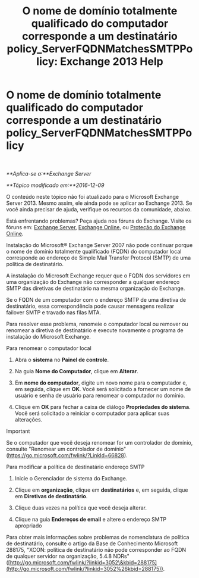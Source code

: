 ﻿---
title: 'O nome de domínio totalmente qualificado do computador corresponde a um destinatário policy_ServerFQDNMatchesSMTPPolicy: Exchange 2013 Help'
TOCTitle: O nome de domínio totalmente qualificado do computador corresponde a um destinatário policy_ServerFQDNMatchesSMTPPolicy
ms:assetid: f3ea61f8-1788-4cbf-814e-f7c088c1ac47
ms:mtpsurl: https://technet.microsoft.com/pt-br/library/ms.exch.setupreadiness.serverfqdnmatchessmtppolicy(v=EXCHG.150)
ms:contentKeyID: 50486993
ms.date: 05/22/2018
mtps_version: v=EXCHG.150
ms.translationtype: MT
---

# O nome de domínio totalmente qualificado do computador corresponde a um destinatário policy\_ServerFQDNMatchesSMTPPolicy

 

_**Aplica-se a:**Exchange Server_

_**Tópico modificado em:**2016-12-09_

O conteúdo neste tópico não foi atualizado para o Microsoft Exchange Server 2013. Mesmo assim, ele ainda pode se aplicar ao Exchange 2013. Se você ainda precisar de ajuda, verifique os recursos da comunidade, abaixo.

Está enfrentando problemas? Peça ajuda nos fóruns do Exchange. Visite os fóruns em: [Exchange Server](https://go.microsoft.com/fwlink/p/?linkid=60612), [Exchange Online](https://go.microsoft.com/fwlink/p/?linkid=267542), ou [Proteção do Exchange Online](https://go.microsoft.com/fwlink/p/?linkid=285351).

Instalação do Microsoft® Exchange Server 2007 não pode continuar porque o nome de domínio totalmente qualificado (FQDN) do computador local corresponde ao endereço de Simple Mail Transfer Protocol (SMTP) de uma política de destinatário.

A instalação do Microsoft Exchange requer que o FQDN dos servidores em uma organização do Exchange não corresponder a qualquer endereço SMTP das diretivas de destinatário na mesma organização do Exchange.

Se o FQDN de um computador com o endereço SMTP de uma diretiva de destinatário, essa correspondência pode causar mensagens realizar failover SMTP e travado nas filas MTA.

Para resolver esse problema, renomeie o computador local ou remover ou renomear a diretiva de destinatário e execute novamente o programa de instalação do Microsoft Exchange.

Para renomear o computador local

1.  Abra o **sistema** no **Painel de controle**.

2.  Na guia **Nome do Computador**, clique em **Alterar**.

3.  Em **nome do computador**, digite um novo nome para o computador e, em seguida, clique em **OK**. Você será solicitado a fornecer um nome de usuário e senha de usuário para renomear o computador no domínio.

4.  Clique em **OK** para fechar a caixa de diálogo **Propriedades do sistema**. Você será solicitado a reiniciar o computador para aplicar suas alterações.


> [!IMPORTANT]
> Se o computador que você deseja renomear for um controlador de domínio, consulte "Renomear um controlador de domínio" (<A href="https://go.microsoft.com/fwlink/?linkid=66828">https://go.microsoft.com/fwlink/?LinkId=66828</A>).



Para modificar a política de destinatário endereço SMTP

1.  Inicie o Gerenciador de sistema do Exchange.

2.  Clique em **organização**, clique em **destinatários** e, em seguida, clique em **Diretivas de destinatário**.

3.  Clique duas vezes na política que você deseja alterar.

4.  Clique na guia **Endereços de email** e altere o endereço SMTP apropriado

Para obter mais informações sobre problemas de nomenclatura de política de destinatário, consulte o artigo da Base de Conhecimento Microsoft 288175, "XCON: política de destinatário não pode corresponder ao FQDN de qualquer servidor na organização, 5.4.8 NDRs" ([http://go.microsoft.com/fwlink/?linkid=3052\&kbid=288175](http://go.microsoft.com/fwlink/?linkid=3052%26kbid=288175)).

